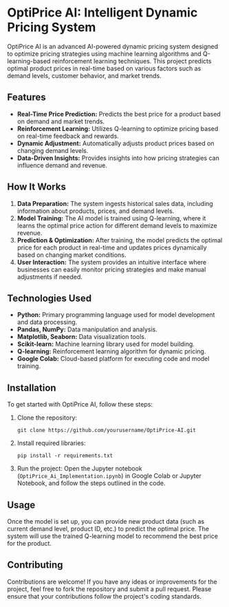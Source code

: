 
# OptiPrice AI: Intelligent Dynamic Pricing System

OptiPrice AI is an advanced AI-powered dynamic pricing system designed to optimize pricing strategies using machine learning algorithms and Q-learning-based reinforcement learning techniques. This project predicts optimal product prices in real-time based on various factors such as demand levels, customer behavior, and market trends.

## Features

- **Real-Time Price Prediction:** Predicts the best price for a product based on demand and market trends.
- **Reinforcement Learning:** Utilizes Q-learning to optimize pricing based on real-time feedback and rewards.
- **Dynamic Adjustment:** Automatically adjusts product prices based on changing demand levels.
- **Data-Driven Insights:** Provides insights into how pricing strategies can influence demand and revenue.

## How It Works

1. **Data Preparation:** The system ingests historical sales data, including information about products, prices, and demand levels.
2. **Model Training:** The AI model is trained using Q-learning, where it learns the optimal price action for different demand levels to maximize revenue.
3. **Prediction & Optimization:** After training, the model predicts the optimal price for each product in real-time and updates prices dynamically based on changing market conditions.
4. **User Interaction:** The system provides an intuitive interface where businesses can easily monitor pricing strategies and make manual adjustments if needed.

## Technologies Used

- **Python:** Primary programming language used for model development and data processing.
- **Pandas, NumPy:** Data manipulation and analysis.
- **Matplotlib, Seaborn:** Data visualization tools.
- **Scikit-learn:** Machine learning library used for model building.
- **Q-learning:** Reinforcement learning algorithm for dynamic pricing.
- **Google Colab:** Cloud-based platform for executing code and model training.

## Installation

To get started with OptiPrice AI, follow these steps:

1. Clone the repository:
   ```
   git clone https://github.com/yourusername/OptiPrice-AI.git
   ```

2. Install required libraries:
   ```
   pip install -r requirements.txt
   ```

3. Run the project:
   Open the Jupyter notebook (`OptiPrice_Ai_Implementation.ipynb`) in Google Colab or Jupyter Notebook, and follow the steps outlined in the code.

## Usage

Once the model is set up, you can provide new product data (such as current demand level, product ID, etc.) to predict the optimal price. The system will use the trained Q-learning model to recommend the best price for the product.

## Contributing

Contributions are welcome! If you have any ideas or improvements for the project, feel free to fork the repository and submit a pull request. Please ensure that your contributions follow the project's coding standards.

